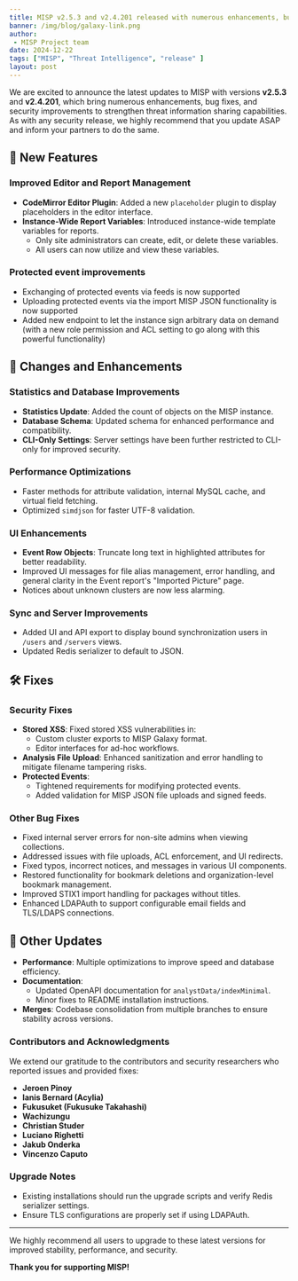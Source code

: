 ```yaml
---
title: MISP v2.5.3 and v2.4.201 released with numerous enhancements, bug fixes, and security improvements to strengthen threat information sharing capabilities. 
banner: /img/blog/galaxy-link.png
author:
 - MISP Project team
date: 2024-12-22
tags: ["MISP", "Threat Intelligence", "release" ]
layout: post
---
```


We are excited to announce the latest updates to MISP with versions **v2.5.3** and **v2.4.201**, which bring numerous enhancements, bug fixes, and security improvements to strengthen threat information sharing capabilities. As with any security release, we highly recommend that you update ASAP and inform your partners to do the same. 

## 🚀 **New Features**  

### **Improved Editor and Report Management**  
- **CodeMirror Editor Plugin**: Added a new `placeholder` plugin to display placeholders in the editor interface.  
- **Instance-Wide Report Variables**: Introduced instance-wide template variables for reports.  
  - Only site administrators can create, edit, or delete these variables.  
  - All users can now utilize and view these variables.  
### **Protected event improvements**
  - Exchanging of protected events via feeds is now supported
  - Uploading protected events via the import MISP JSON functionality is now supported
  - Added new endpoint to let the instance sign arbitrary data on demand (with a new role permission and ACL setting to go along with this powerful functionality)

## 🔧 **Changes and Enhancements**  

### **Statistics and Database Improvements**  
- **Statistics Update**: Added the count of objects on the MISP instance.  
- **Database Schema**: Updated schema for enhanced performance and compatibility.  
- **CLI-Only Settings**: Server settings have been further restricted to CLI-only for improved security.

### **Performance Optimizations**  
- Faster methods for attribute validation, internal MySQL cache, and virtual field fetching.  
- Optimized `simdjson` for faster UTF-8 validation.  

### **UI Enhancements**  
- **Event Row Objects**: Truncate long text in highlighted attributes for better readability.  
- Improved UI messages for file alias management, error handling, and general clarity in the Event report's "Imported Picture" page.  
- Notices about unknown clusters are now less alarming.  

### **Sync and Server Improvements**  
- Added UI and API export to display bound synchronization users in `/users` and `/servers` views.  
- Updated Redis serializer to default to JSON.  

## 🛠 **Fixes**  

### **Security Fixes**  
- **Stored XSS**: Fixed stored XSS vulnerabilities in:  
  - Custom cluster exports to MISP Galaxy format.  
  - Editor interfaces for ad-hoc workflows.  
- **Analysis File Upload**: Enhanced sanitization and error handling to mitigate filename tampering risks.  
- **Protected Events**:  
  - Tightened requirements for modifying protected events.  
  - Added validation for MISP JSON file uploads and signed feeds.  

### **Other Bug Fixes**  
- Fixed internal server errors for non-site admins when viewing collections.  
- Addressed issues with file uploads, ACL enforcement, and UI redirects.  
- Fixed typos, incorrect notices, and messages in various UI components.  
- Restored functionality for bookmark deletions and organization-level bookmark management.  
- Improved STIX1 import handling for packages without titles.  
- Enhanced LDAPAuth to support configurable email fields and TLS/LDAPS connections.

## 🧩 **Other Updates**  
- **Performance**: Multiple optimizations to improve speed and database efficiency.  
- **Documentation**:  
  - Updated OpenAPI documentation for `analystData/indexMinimal`.  
  - Minor fixes to README installation instructions.  
- **Merges**: Codebase consolidation from multiple branches to ensure stability across versions.  

### **Contributors and Acknowledgments**  
We extend our gratitude to the contributors and security researchers who reported issues and provided fixes:  
- **Jeroen Pinoy**  
- **Ianis Bernard (Acylia)**  
- **Fukusuket (Fukusuke Takahashi)**  
- **Wachizungu**  
- **Christian Studer**  
- **Luciano Righetti**  
- **Jakub Onderka**  
- **Vincenzo Caputo**  

### **Upgrade Notes**  
- Existing installations should run the upgrade scripts and verify Redis serializer settings.  
- Ensure TLS configurations are properly set if using LDAPAuth.  

---

We highly recommend all users to upgrade to these latest versions for improved stability, performance, and security.

**Thank you for supporting MISP!**  
